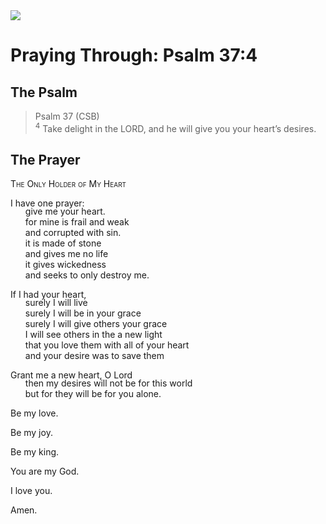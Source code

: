 <img class="intro-right" src="/images/art-paris-psalter.jpg">

<style>
  li {list-style-type: none;}
  p + ul {
    margin-top: -18px;
}
</style>

# Praying Through: Psalm 37:4

## The Psalm

>Psalm 37 (CSB)  
><sup>4</sup> Take delight in the LORD, and he will give you your heart’s desires. 

## The Prayer

<div style="font-variant: small-caps;">
The Only Holder of My Heart
</div>

I have one prayer:
* give me your heart.
* for mine is frail and weak
* and corrupted with sin.
* it is made of stone
* and gives me no life
* it gives wickedness
* and seeks to only destroy me.

If I had your heart,
* surely I will live
* surely I will be in your grace
* surely I will give others your grace
* I will see others in the a new light
* that you love them with all of your heart
* and your desire was to save them

Grant me a new heart, O Lord
* then my desires will not be for this world
* but for they will be for you alone.

Be my love.

Be my joy.

Be my king.

You are my God.

I love you.

Amen.
